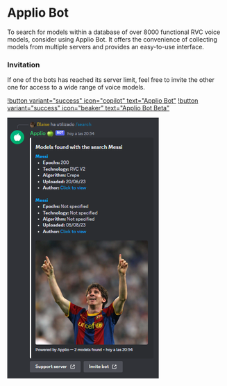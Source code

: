 # Applio Bot
To search for models within a database of over 8000 functional RVC voice models, consider using Applio Bot. It offers the convenience of collecting models from multiple servers and provides an easy-to-use interface.

### Invitation
If one of the bots has reached its server limit, feel free to invite the other one for access to a wide range of voice models.

[!button variant="success" icon="copilot" text="Applio Bot"](https://discord.com/oauth2/authorize?client_id=1144714449563955302&permissions=2147871809&scope=bot) [!button variant="success" icon="beaker" text="Applio Bot Beta"](https://discord.com/api/oauth2/authorize?client_id=1150834440973594784&permissions=277028849729&scope=bot)




![](../assets/applio_bot.png)
